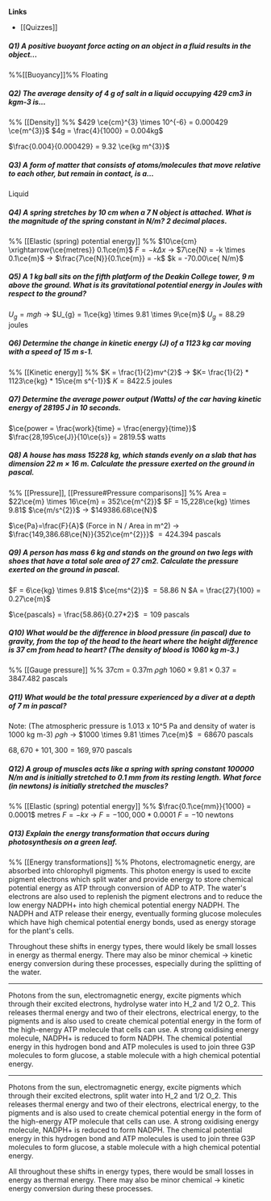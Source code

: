 **Links**
- [[Quizzes]] 


##### Q1) A positive buoyant force acting on an object in a fluid results in the object...
%%[[Buoyancy]]%% 
Floating
##### Q2) The average density of 4 g of salt in a liquid occupying 429 cm3 in kgm-3 is...
%% [[Density]] %%
$429 \ce{cm}^{3} \times 10^{-6} = 0.000429 \ce{m^{3}}$
$4g = \frac{4}{1000} = 0.004kg$

$\frac{0.004}{0.000429} = 9.32 \ce{kg m^{3}}$


##### Q3) A form of matter that consists of atoms/molecules that move relative to each other, but remain in contact, is a...
Liquid

##### Q4) A spring stretches by 10 cm when a 7 N object is attached. What is the magnitude of the spring constant in N/m? 2 decimal places.
%% [[Elastic (spring) potential energy]] %%
$10\ce{cm} \xrightarrow{\ce{metres}} 0.1\ce{m}$
$F = -k \Delta x$
-> $7\ce{N} = -k \times 0.1\ce{m}$
-> $\frac{7\ce{N}}{0.1\ce{m}} = -k$
$k = -70.00\ce{ N/m}$

##### Q5) A 1 kg ball sits on the fifth platform of the Deakin College tower, 9 m above the ground. What is its gravitational potential energy in Joules with respect to the ground?
$U_{g} = mgh$
-> $U_{g} = 1\ce{kg} \times  9.81 \times 9\ce{m}$
$U_{g} = 88.29$ joules


##### Q6) Determine the change in kinetic energy (J) of a 1123 kg car moving with a speed of 15 m s-1.
%% [[Kinetic energy]] %%
$K = \frac{1}{2}mv^{2}$
-> $K= \frac{1}{2} * 1123\ce{kg} * 15\ce{m s^{-1}}$
$K=8422.5$ joules

##### Q7) Determine the average power output (Watts) of the car having kinetic energy of 28195 J in 10 seconds.
$\ce{power = \frac{work}{time} = \frac{energy}{time}}$
$\frac{28,195\ce{J}}{10\ce{s}} = 2819.5$ watts

##### Q8) A house has mass 15228 kg, which stands evenly on a slab that has dimension 22 m × 16 m. Calculate the pressure exerted on the ground in pascal.
%% [[Pressure]], [[Pressure#Pressure comparisons]] %%
Area = $22\ce{m} \times 16\ce{m} = 352\ce{m^{2}}$
$F = 15,228\ce{kg} \times 9.81$ $\ce{m/s^{2}}$
-> $149386.68\ce{N}$

$\ce{Pa}=\frac{F}{A}$ (Force in N / Area in m^2)
-> $\frac{149,386.68\ce{N}}{352\ce{m^{2}}}$
$= 424.394$ pascals

##### Q9) A person has mass 6 kg and stands on the ground on two legs with shoes that have a total sole area of 27 cm2. Calculate the pressure exerted on the ground in pascal.
$F = 6\ce{kg} \times 9.81$ $\ce{ms^{2}}$ $= 58.86$ N
$A = \frac{27}{100} = 0.27\ce{m}$

$\ce{pascals} = \frac{58.86}{0.27*2}$
$= 109$ pascals

##### Q10) What would be the difference in blood pressure (in pascal) due to gravity, from the top of the head to the heart where the height difference is 37 cm from head to heart? (The density of blood is 1060 kg m-3.)
%% [[Gauge pressure]] %%
$37$cm = $0.37$m
$\rho g h$
$1060 \times 9.81 \times 0.37 = 3847.482$ pascals

##### Q11) What would be the total pressure experienced by a diver at a depth of 7 m in pascal? 
Note: (The atmospheric pressure is 1.013 x 10^5 Pa and density of water is 1000 kg m-3)
$\rho g h$
-> $1000 \times 9.81 \times 7\ce{m}$
$= 68670$ pascals

$68,670 + 101,300 = 169,970$ pascals

##### Q12) A group of muscles acts like a spring with spring constant 100000 N/m and is initially stretched to 0.1 mm from its resting length. What force (in newtons) is initially stretched the muscles?
%% [[Elastic (spring) potential energy]] %%
$\frac{0.1\ce{mm}}{1000} = 0.0001$ metres
$F = -kx$
-> $F = -100,000 * 0.0001$
$F = -10$ newtons

##### Q13) Explain the energy transformation that occurs during photosynthesis on a green leaf.
%% [[Energy transformations]] %%
Photons, electromagnetic energy, are absorbed into chlorophyll pigments. This photon energy is used to excite pigment electrons which split water and provide energy to store chemical potential energy as ATP through conversion of ADP to ATP. The water's electrons are also used to replenish the pigment electrons and to reduce the low energy NADPH+ into high chemical potential energy NADPH.
The NADPH and ATP release their energy, eventually forming glucose molecules which have high chemical potential energy bonds, used as energy storage for the plant's cells. 

Throughout these shifts in energy types, there would likely be small losses in energy as thermal energy. There may also be minor chemical -> kinetic energy conversion during these processes, especially during the splitting of the water.

****

Photons from the sun, electromagnetic energy, excite pigments which through their excited electrons, hydrolyse water into H_2 and 1/2 O_2. This releases thermal energy and two of their electrons, electrical energy, to the pigments and is also used to create chemical potential energy in the form of the high-energy ATP molecule that cells can use. A strong oxidising energy molecule, NADPH+ is reduced to form NADPH. The chemical potential energy in this hydrogen bond and ATP molecules is used to join three G3P molecules to form glucose, a stable molecule with a high chemical potential energy. 

****

Photons from the sun, electromagnetic energy, excite pigments which through their excited electrons, split water into H_2 and 1/2 O_2. This releases thermal energy and two of their electrons, electrical energy, to the pigments and is also used to create chemical potential energy in the form of the high-energy ATP molecule that cells can use. A strong oxidising energy molecule, NADPH+ is reduced to form NADPH. The chemical potential energy in this hydrogen bond and ATP molecules is used to join three G3P molecules to form glucose, a stable molecule with a high chemical potential energy. 

All throughout these shifts in energy types, there would be small losses in energy as thermal energy.
There may also be minor chemical -> kinetic energy conversion during these processes.

